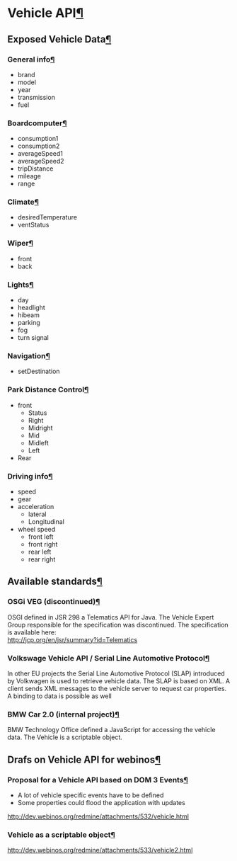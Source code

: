 Vehicle API[¶](#Vehicle-API)
============================

Exposed Vehicle Data[¶](#Exposed-Vehicle-Data)
----------------------------------------------

### General info[¶](#General-info)

-   brand
-   model
-   year
-   transmission
-   fuel

### Boardcomputer[¶](#Boardcomputer)

-   consumption1
-   consumption2
-   averageSpeed1
-   averageSpeed2
-   tripDistance
-   mileage
-   range

### Climate[¶](#Climate)

-   desiredTemperature
-   ventStatus

### Wiper[¶](#Wiper)

-   front
-   back

### Lights[¶](#Lights)

-   day
-   headlight
-   hibeam
-   parking
-   fog
-   turn signal

### Navigation[¶](#Navigation)

-   setDestination

### Park Distance Control[¶](#Park-Distance-Control)

-   front
    -   Status
    -   Right
    -   Midright
    -   Mid
    -   Midleft
    -   Left
-   Rear

### Driving info[¶](#Driving-info)

-   speed
-   gear
-   acceleration
    -   lateral
    -   Longitudinal
-   wheel speed
    -   front left
    -   front right
    -   rear left
    -   rear right

Available standards[¶](#Available-standards)
--------------------------------------------

### OSGi VEG (discontinued)[¶](#OSGi-VEG-discontinued)

OSGI defined in JSR 298 a Telematics API for Java. The Vehicle Expert
Group responsible for the specification was discontinued. The
specification is available here:\
<http://jcp.org/en/jsr/summary?id=Telematics>

### Volkswage Vehicle API / Serial Line Automotive Protocol[¶](#Volkswage-Vehicle-API-Serial-Line-Automotive-Protocol)

In other EU projects the Serial Line Automotive Protocol (SLAP)
introduced by Volkwagen is used to retrieve vehicle data. The SLAP is
based on XML. A client sends XML messages to the vehicle server to
request car properties. A binding to data is possible as well

### BMW Car 2.0 (internal project)[¶](#BMW-Car-20-internal-project)

BMW Technology Office defined a JavaScript for accessing the vehicle
data. The Vehicle is a scriptable object.

Drafs on Vehicle API for webinos[¶](#Drafs-on-Vehicle-API-for-webinos)
----------------------------------------------------------------------

### Proposal for a Vehicle API based on DOM 3 Events[¶](#Proposal-for-a-Vehicle-API-based-on-DOM-3-Events)

-   A lot of vehicle specific events have to be defined
-   Some properties could flood the application with updates

<http://dev.webinos.org/redmine/attachments/532/vehicle.html>

### Vehicle as a scriptable object[¶](#Vehicle-as-a-scriptable-object)

<http://dev.webinos.org/redmine/attachments/533/vehicle2.html>

